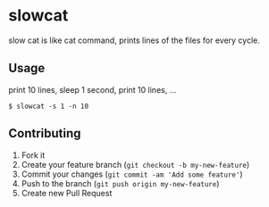 # slowcat

slow cat is like cat command, prints lines of the files for every cycle. 

## Usage

print 10 lines, sleep 1 second, print 10 lines, ...

    $ slowcat -s 1 -n 10

## Contributing

1. Fork it
2. Create your feature branch (`git checkout -b my-new-feature`)
3. Commit your changes (`git commit -am 'Add some feature'`)
4. Push to the branch (`git push origin my-new-feature`)
5. Create new Pull Request
